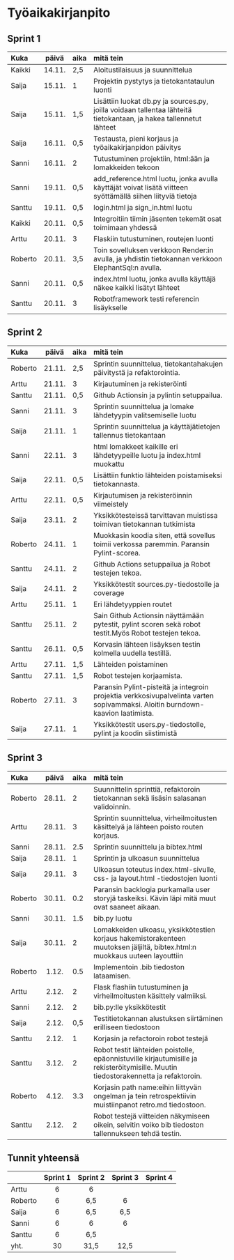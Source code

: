 # Työaikakirjanpito

## Sprint 1
| Kuka | päivä | aika | mitä tein  |
| :-----| :----:|:-----| :-----|
| Kaikki | 14.11. | 2,5 | Aloitustilaisuus ja suunnittelua |
| Saija | 15.11. | 1 | Projektin pystytys ja tietokantataulun luonti |
| Saija | 15.11. | 1,5 | Lisättiin luokat db.py ja sources.py, joilla voidaan tallentaa lähteitä tietokantaan, ja hakea tallennetut lähteet |
| Saija | 16.11. | 0,5 | Testausta, pieni korjaus ja työaikakirjanpidon päivitys |
| Sanni | 16.11.  | 2 | Tutustuminen projektiin, html:ään ja lomakkeiden tekoon |
| Sanni | 19.11.  | 0,5 | add_reference.html luotu, jonka avulla käyttäjät voivat lisätä viitteen syöttämällä siihen liityviä tietoja |
| Santtu | 19.11.  | 0,5 | login.html ja sign_in.html luotu |
| Kaikki | 20.11.  | 0,5 | Integroitiin tiimin jäsenten tekemät osat toimimaan yhdessä |
| Arttu | 20.11.  | 3 | Flaskiin tutustuminen, routejen luonti |
| Roberto | 20.11.  | 3,5 | Toin sovelluksen verkkoon Render:in avulla, ja yhdistin tietokannan verkkoon ElephantSql:n avulla.  |
| Sanni | 20.11. | 0,5 | index.html luotu, jonka avulla käyttäjä näkee kaikki lisätyt lähteet |
| Santtu | 20.11.  | 3 | Robotframework testi referencin lisäykselle |

## Sprint 2
| Kuka | päivä | aika | mitä tein  |
| :-----| :----:|:-----| :-----|
| Roberto | 21.11. | 2,5 | Sprintin suunnittelua, tietokantahakujen päivitystä ja refaktorointia. |
| Arttu | 21.11.  | 3 | Kirjautuminen ja rekisteröinti |
| Santtu | 21.11. | 0,5 | Github Actionsin ja pylintin setuppailua. |
| Sanni | 21.11.  | 3 | Sprintin suunnittelua ja lomake lähdetyypin valitsemiselle luotu |
| Saija | 21.11. | 1 | Sprintin suunnittelua ja käyttäjätietojen tallennus tietokantaan |
| Sanni | 22.11. | 3 | html lomakkeet kaikille eri lähdetyypeille luotu ja index.html muokattu |
| Saija | 22.11. | 0,5 | Lisättiin funktio lähteiden poistamiseksi tietokannasta. |
| Arttu | 22.11.  | 0,5 | Kirjautumisen ja rekisteröinnin viimeistely |
| Saija | 23.11. | 2 | Yksikkötesteissä tarvittavan muistissa toimivan tietokannan tutkimista |
| Roberto | 24.11. | 1 | Muokkasin koodia siten, että sovellus toimii verkossa paremmin. Paransin Pylint-scorea. |
| Santtu | 24.11. | 2 | Github Actions setuppailua ja Robot testejen tekoa. |
| Saija | 24.11. | 2 | Yksikkötestit sources.py-tiedostolle ja coverage |
| Arttu | 25.11.  | 1 | Eri lähdetyyppien routet |
| Santtu | 25.11. | 2 | Sain Github Actionsin näyttämään pytestit, pylint scoren sekä robot testit.Myös Robot testejen tekoa. |
| Santtu | 26.11. | 0,5 | Korvasin lähteen lisäyksen testin kolmella uudella testillä. |
| Arttu | 27.11.  | 1,5 | Lähteiden poistaminen |
| Santtu | 27.11. | 1,5 | Robot testejen korjaamista. |
| Roberto | 27.11. | 3 | Paransin Pylint-pisteitä ja integroin projektia verkkosivupalvelinta varten sopivammaksi. Aloitin burndown-kaavion laatimista. |
| Saija | 27.11. | 1 | Yksikkötestit users.py-tiedostolle, pylint ja koodin siistimistä |

## Sprint 3
| Kuka | päivä | aika | mitä tein  |
| :-----| :----:|:-----| :-----|
| Roberto | 28.11. | 2 | Suunnittelin sprinttiä, refaktoroin tietokannan sekä lisäsin salasanan validoinnin. |
| Arttu | 28.11. | 3 | Sprintin suunnittelua, virheilmoitusten käsittelyä ja lähteen poisto routen korjaus. |
| Sanni | 28.11. | 2.5 | Sprintin suunnittelu ja bibtex.html |
| Saija | 28.11. | 1 | Sprintin ja ulkoasun suunnittelua |
| Saija | 29.11. | 3 | Ulkoasun toteutus index.html-sivulle, css- ja layout.html -tiedostojen luonti |
| Roberto | 30.11. | 0.2 | Paransin backlogia purkamalla user storyjä taskeiksi. Kävin läpi mitä muut ovat saaneet aikaan. |
| Sanni | 30.11. | 1.5 | bib.py luotu |
| Saija | 30.11. | 2 | Lomakkeiden ulkoasu, yksikkötestien korjaus hakemistorakenteen muutoksen jäljiltä, bibtex.html:n muokkaus uuteen layouttiin |
| Roberto | 1.12. | 0.5 | Implementoin .bib tiedoston lataamisen. |
| Arttu | 2.12. | 2 | Flask flashiin tutustuminen ja virheilmoitusten käsittely valmiiksi. |
| Sanni | 2.12. | 2 | bib.py:lle yksikkötestit |
| Saija | 2.12. | 0,5 | Testitietokannan alustuksen siirtäminen erilliseen tiedostoon |
| Santtu | 2.12. | 1 | Korjasin ja refactoroin robot testejä |
| Santtu | 3.12. | 2 | Robot testit lähteiden poistolle, epäonnistuville kirjautumisille ja rekisteröitymisille. Muutin tiedostorakennetta ja refaktoroin. |
| Roberto | 4.12. | 3.3 | Korjasin path name:eihin liittyvän ongelman ja tein retrospektiivin muistiinpanot retro.md tiedostoon. |
| Santtu | 2.12. | 2 | Robot testejä viitteiden näkymiseen oikein, selvitin voiko bib tiedoston tallennukseen tehdä testin.  |

## Tunnit yhteensä
|  | Sprint 1   | Sprint 2 | Sprint 3 | Sprint 4 |
| :-----| :----:|:----:|:----:|:----:|
| Arttu | 6 | 6 |  |  |
| Roberto  | 6 | 6,5 | 6 |  |
| Saija | 6 | 6,5 | 6,5 |  |
| Sanni | 6 | 6 | 6 |  |
| Santtu | 6 | 6,5 |  |  |
| yht. | 30 | 31,5 | 12,5 |  |
